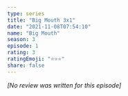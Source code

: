 ```yaml
---
type: series
title: "Big Mouth 3x1"
date: "2021-11-08T07:54:10"
name: "Big Mouth"
season: 3
episode: 1
rating: 3
ratingEmoji: "⭐️⭐️⭐️"
share: false
---
```


*[No review was written for this episode]*
